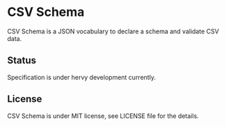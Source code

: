 # CSV Schema
CSV Schema is a JSON vocabulary to declare a schema and validate CSV data.

## Status

Specification is under hervy development currently.

## License

CSV Schema is under MIT license, see LICENSE file for the details.
